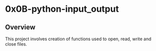 # 0x0B-python-input_output

## Overview

This project involves creation of functions used to open, read, write and close files.